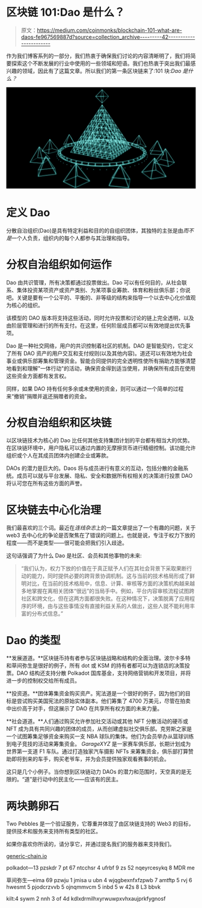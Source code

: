 # 区块链 101:Dao 是什么？

> 原文：<https://medium.com/coinmonks/blockchain-101-what-are-daos-fe967569887d?source=collection_archive---------42----------------------->

作为我们博客系列的一部分，我们热衷于确保我们讨论的内容清晰明了，我们将简要探索这个不断发展的行业中使用的一些领域和短语。我们也热衷于突出我们最感兴趣的领域，因此有了这篇文章。所以我们的第一条区块链来了:101 块:*Dao 是什么？*

![](img/02167c9b624105390f1fe1faeac12ee2.png)

# 定义 Dao

分散自治组织(Dao)是具有特定利益和目的的自组织团体，其独特的主张是由*而不是*一个人负责，组织内的每个人都参与其治理和指导。

# 分权自治组织如何运作

Dao 由共识管理，所有决策都通过投票做出。Dao 可以有任何目的，从社会联系、集体投资某项资产或资产类别、为某项事业筹款、体育和粉丝俱乐部；你说吧。关键是要有一个公平的、平衡的、非等级的结构来指导一个以去中心化价值观为核心的组织。

该模型的 DAO 版本将支持这些活动，同时允许投票和讨论的链上完全透明，以及由阶层管理和进行的所有支付。在这里，任何阶层成员都可以有效地提出优先事项。

Dao 是一种社交网络，用户的共识控制着社区的机制。DAO 是智能契约，它定义了所有 DAO 资产的用户交互和支付规则(以及其他内容)。道还可以有效地为社会事业或俱乐部筹集和管理资金。智能合同提供的完全透明性使所有捐助方能够清楚地看到和理解"一体行动"的活动，确保资金得到适当使用，并确保所有成员在使用这些资金方面都有发言权。

同样，如果 DAO 持有任何多余或未使用的资金，则可以通过一个简单的过程来“撤销”捐赠并返还捐赠者的资金。

# 分权自治组织和区块链

以区块链技术为核心的 Dao 比任何其他支持集团计划的平台都有相当大的优势。在区块链环境中，用户隐私可以通过内置的无摩擦货币进行精细控制。该功能允许组织或个人在其成员团体内创建企业或筹款。

DAOs 的潜力是巨大的。Daos 将与成员进行有意义的互动，包括分散的金融系统。成员可以就与平台发展、隐私、安全和数据所有权相关的决策进行投票 DAO 将认可您在所有这些方面的声誉。

# 区块链去中心化治理

我们最喜欢的三个词。最近在*连线杂志*上的一篇文章提出了一个有趣的问题，关于 web3 去中心化的争论是否聚焦在了错误的问题上。也就是说，专注于权力下放的程度——而不是类型——很可能会把我们引入歧途。

这句话强调了为什么 Dao 是社区、会员和其他事物的未来:

> “我们认为，权力下放的价值在于真正赋予人们在其社会背景下采取果断行动的能力，同时提供必要的跨背景协调机制。这与当前的技术格局形成了鲜明对比，在当前的技术格局中，信息、计算、审核等方面的决策机构越来越多地掌握在离相关团体“很远”的当局手中。例如，平台内容审核流程试图跨社区和跨文化，但在这两方面都很失败。在这种情况下，决策脱离了应用程序的环境，由与这些事情没有直接利益关系的人做出，这些人就不能利用丰富的分布式信息。”

# Dao 的类型

**发展道道。**区块链币持有者参与区块链战略和结构的全面治理。波尔卡多特和草间弥生是很好的例子，所有 dot 或 KSM 的持有者都可以为连锁店的决策投票。DAO 结构还支持分散 Polkadot 国库基金，支持网络营销和开发项目，并将进一步的控制权交给所有成员。

**投资道。**团体筹集资金购买资产。宪法道是一个很好的例子，因为他们的目标是尝试购买美国宪法的原始实体副本。他们筹集了 4700 万美元，尽管在拍卖中出价高于对手，但这展示了 DAO 在共享所有权方面的未来力量。

**社会道道。**人们通过购买允许参加社交活动或其他 NFT 分散活动的硬币或 NFT 成为具有共同兴趣的团体的成员，从而创建虚拟社交俱乐部。克劳斯之家是一个试图筹集足够资金来购买一支 NBA 球队的集体。他们为会员举办从篮球训练到电子竞技的活动来筹集资金。 *GarageXYZ* 是一家赛车俱乐部，长期计划成为世界第一支道 F1 车队。通过打造独家汽车摄影 NFTs 来筹集资金，俱乐部打算赞助即将到来的车手，购买老爷车，并为会员提供独家观看赛事的机会。

这只是几个小例子。当你想到区块链动力 DAOs 的潜力和范围时，天空真的是无限的。“道”是行动中的民主化——应该有的民主。

# 两块鹅卵石

Two Pebbles 是一个验证服务，它尊重并体现了由区块链支持的 Web3 的目标，提供技术和服务来支持所有类型的社区。

如果你喜欢你所读的，请分享它，并通过提名我们的服务器来支持我们。

[generic-chain.io](http://generic-chain.io/)

polkadot—13 pzskdr 7 pt 67 ntcchsr 4 ufrbf 9 zs 52 nqeyrcesykq 8 MDR me

草间弥生—eima 69 pzwju 1 jmisa u ubn 4 wjqgbexnfxfzpwb 7 amtftp 5 rvj 6 hwesmt 5 pjodcrzvvb 5 ojnqmmvcm 5 inbd 5 w 42s 8 L3 bbvk

kilt:4 sywm 2 nnh 3 of 4d kdlxdrmilhxyrwuwpxvhxaujprkfygnosf